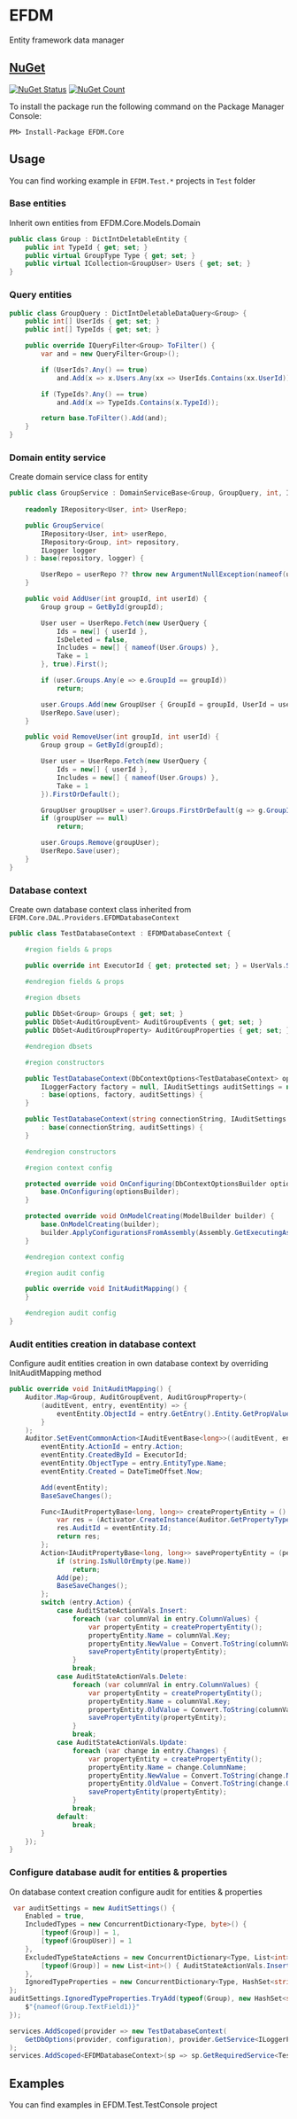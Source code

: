 # EFDM
Entity framework data manager

## [NuGet](https://www.nuget.org/packages/EFDM.Core/)

[![NuGet Status](https://img.shields.io/nuget/v/EFDM.Core.svg?style=flat)](https://www.nuget.org/packages/EFDM.Core/)
[![NuGet Count](https://img.shields.io/nuget/dt/EFDM.Core.svg)](https://www.nuget.org/packages/EFDM.Core/)

To install the package run the following command on the Package Manager Console:

```
PM> Install-Package EFDM.Core
```

## Usage
You can find working example in `EFDM.Test.*` projects in `Test` folder

### Base entities
Inherit own entities from EFDM.Core.Models.Domain

```c#
public class Group : DictIntDeletableEntity {
	public int TypeId { get; set; }
	public virtual GroupType Type { get; set; }
	public virtual ICollection<GroupUser> Users { get; set; }
}
```

### Query entities
```c#
public class GroupQuery : DictIntDeletableDataQuery<Group> {
	public int[] UserIds { get; set; }
	public int[] TypeIds { get; set; }

	public override IQueryFilter<Group> ToFilter() {
		var and = new QueryFilter<Group>();

		if (UserIds?.Any() == true)
			and.Add(x => x.Users.Any(xx => UserIds.Contains(xx.UserId)));

		if (TypeIds?.Any() == true)
			and.Add(x => TypeIds.Contains(x.TypeId));

		return base.ToFilter().Add(and);
	}
}
```

### Domain entity service
Create domain service class for entity

```c#
public class GroupService : DomainServiceBase<Group, GroupQuery, int, IRepository<Group, int>>, IGroupService {
        
	readonly IRepository<User, int> UserRepo;

	public GroupService(            
		IRepository<User, int> userRepo,
		IRepository<Group, int> repository,
		ILogger logger
	) : base(repository, logger) {

		UserRepo = userRepo ?? throw new ArgumentNullException(nameof(userRepo));
	}

	public void AddUser(int groupId, int userId) {
		Group group = GetById(groupId);

		User user = UserRepo.Fetch(new UserQuery {
			Ids = new[] { userId },
			IsDeleted = false,
			Includes = new[] { nameof(User.Groups) },
			Take = 1
		}, true).First();

		if (user.Groups.Any(e => e.GroupId == groupId))
			return;

		user.Groups.Add(new GroupUser { GroupId = groupId, UserId = userId });
		UserRepo.Save(user);
	}

	public void RemoveUser(int groupId, int userId) {
		Group group = GetById(groupId);

		User user = UserRepo.Fetch(new UserQuery {
			Ids = new[] { userId },
			Includes = new[] { nameof(User.Groups) },
			Take = 1
		}).FirstOrDefault();

		GroupUser groupUser = user?.Groups.FirstOrDefault(g => g.GroupId == groupId);
		if (groupUser == null)
			return;

		user.Groups.Remove(groupUser);
		UserRepo.Save(user);
	}
}
```

### Database context
Create own database context class inherited from `EFDM.Core.DAL.Providers.EFDMDatabaseContext`

```c#
public class TestDatabaseContext : EFDMDatabaseContext {

	#region fields & props

	public override int ExecutorId { get; protected set; } = UserVals.System.Id;

	#endregion fields & props

	#region dbsets
	
	public DbSet<Group> Groups { get; set; }	
	public DbSet<AuditGroupEvent> AuditGroupEvents { get; set; }
	public DbSet<AuditGroupProperty> AuditGroupProperties { get; set; }

	#endregion dbsets

	#region constructors

	public TestDatabaseContext(DbContextOptions<TestDatabaseContext> options,
		ILoggerFactory factory = null, IAuditSettings auditSettings = null)
		: base(options, factory, auditSettings) {
	}

	public TestDatabaseContext(string connectionString, IAuditSettings auditSettings = null)
		: base(connectionString, auditSettings) {
	}

	#endregion constructors

	#region context config

	protected override void OnConfiguring(DbContextOptionsBuilder optionsBuilder) {		
		base.OnConfiguring(optionsBuilder);		
	}

	protected override void OnModelCreating(ModelBuilder builder) {
		base.OnModelCreating(builder);
		builder.ApplyConfigurationsFromAssembly(Assembly.GetExecutingAssembly());
	}

	#endregion context config

	#region audit config

	public override void InitAuditMapping() {		
	}

	#endregion audit config
}
```

### Audit entities creation in database context
Configure audit entities creation in own database context by overriding InitAuditMapping method

```c#
public override void InitAuditMapping() {
	Auditor.Map<Group, AuditGroupEvent, AuditGroupProperty>(
		(auditEvent, entry, eventEntity) => {
			eventEntity.ObjectId = entry.GetEntry().Entity.GetPropValue("Id").ToString();
		}
	);
	Auditor.SetEventCommonAction<IAuditEventBase<long>>((auditEvent, entry, eventEntity) => {
		eventEntity.ActionId = entry.Action;
		eventEntity.CreatedById = ExecutorId;
		eventEntity.ObjectType = entry.EntityType.Name;
		eventEntity.Created = DateTimeOffset.Now;

		Add(eventEntity);
		BaseSaveChanges();

		Func<IAuditPropertyBase<long, long>> createPropertyEntity = () => {
			var res = (Activator.CreateInstance(Auditor.GetPropertyType(entry.EntityType))) as IAuditPropertyBase<long, long>;
			res.AuditId = eventEntity.Id;
			return res;
		};
		Action<IAuditPropertyBase<long, long>> savePropertyEntity = (pe) => {
			if (string.IsNullOrEmpty(pe.Name))
				return;
			Add(pe);
			BaseSaveChanges();
		};
		switch (entry.Action) {
			case AuditStateActionVals.Insert:
				foreach (var columnVal in entry.ColumnValues) {
					var propertyEntity = createPropertyEntity();
					propertyEntity.Name = columnVal.Key;
					propertyEntity.NewValue = Convert.ToString(columnVal.Value);
					savePropertyEntity(propertyEntity);
				}
				break;
			case AuditStateActionVals.Delete:
				foreach (var columnVal in entry.ColumnValues) {
					var propertyEntity = createPropertyEntity();
					propertyEntity.Name = columnVal.Key;
					propertyEntity.OldValue = Convert.ToString(columnVal.Value);
					savePropertyEntity(propertyEntity);
				}
				break;
			case AuditStateActionVals.Update:
				foreach (var change in entry.Changes) {
					var propertyEntity = createPropertyEntity();
					propertyEntity.Name = change.ColumnName;
					propertyEntity.NewValue = Convert.ToString(change.NewValue);
					propertyEntity.OldValue = Convert.ToString(change.OriginalValue);
					savePropertyEntity(propertyEntity);
				}
				break;
			default:
				break;
		}
	});
}
```
### Configure database audit for entities & properties
On database context creation configure audit for entities & properties

```c#
 var auditSettings = new AuditSettings() {
	Enabled = true,
	IncludedTypes = new ConcurrentDictionary<Type, byte>() {
		[typeof(Group)] = 1,
		[typeof(GroupUser)] = 1
	},
	ExcludedTypeStateActions = new ConcurrentDictionary<Type, List<int>>() {
		[typeof(Group)] = new List<int>() { AuditStateActionVals.Insert }                    
	},
	IgnoredTypeProperties = new ConcurrentDictionary<Type, HashSet<string>>()
};
auditSettings.IgnoredTypeProperties.TryAdd(typeof(Group), new HashSet<string>() {
	$"{nameof(Group.TextField1)}"
});

services.AddScoped(provider => new TestDatabaseContext(
	GetDbOptions(provider, configuration), provider.GetService<ILoggerFactory>(), auditSettings)
);
services.AddScoped<EFDMDatabaseContext>(sp => sp.GetRequiredService<TestDatabaseContext>());

```
## Examples
You can find examples in EFDM.Test.TestConsole project
